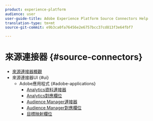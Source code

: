 ```yaml
---
product: experience-platform
audience: user
user-guide-title: Adobe Experience Platform Source Connectors Help
translation-type: tm+mt
source-git-commit: e9b3ca0fa76456e2e6757bcc37cd813f3e64fbf7

---
```



# 來源連接器 {#source-connectors}

- [來源連接器概觀](home.md)
- 來源連接器UI {#ui}
   - Adobe應用程式 {#adobe-applications}
      - [Analytics資料連接器](ui/adobe-applications/analytics.md)
      - [Analytics對應欄位](ui/adobe-applications/analytics-mapping.md)
      - [Audience Manager連接器](ui/adobe-applications/audience-manager.md)
      - [Audience Manager對應欄位](ui/adobe-applications/audience-manager-mapping.md)
      - [目標映射欄位](ui/adobe-applications/target-mapping.md)